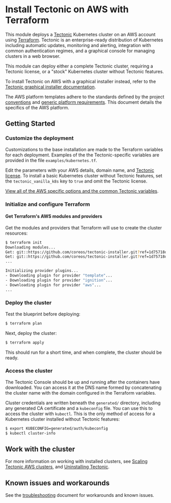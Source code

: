 # Install Tectonic on AWS with Terraform

This module deploys a [Tectonic][tectonic] Kubernetes cluster on an AWS account using [Terraform][terraform]. Tectonic is an enterprise-ready distribution of Kubernetes including automatic updates, monitoring and alerting, integration with common authentication regimes, and a graphical console for managing clusters in a web browser.

This module can deploy either a complete Tectonic cluster, requiring a Tectonic license, or a "stock" Kubernetes cluster without Tectonic features.

To install Tectonic on AWS with a graphical installer instead, refer to the [Tectonic graphical installer documentation][aws-gui].

The AWS platform templates adhere to the standards defined by the project [conventions][conventions] and [generic platform requirements][generic]. This document details the specifics of the AWS platform.

## Getting Started

### Customize the deployment

Customizations to the base installation are made to the Terraform variables for each deployment. Examples of the the Tectonic-specific variables are provided in the file `examples/kubernetes.tf`.

Edit the parameters with your AWS details, domain name, and [Tectonic license][register]. To install a basic Kubernetes cluster without Tectonic features, set the `tectonic_vanilla_k8s` key to `true` and omit the Tectonic license.

[View all of the AWS specific options and the common Tectonic variables][vars].

### Initialize and configure Terraform

#### Get Terraform's AWS modules and providers

Get the modules and providers that Terraform will use to create the cluster resources:

```bash
$ terraform init
Downloading modules...
Get: git::https://github.com/coreos/tectonic-installer.git?ref=1d75718d96c7bdec04d5ffb8a72fa059b1fcb79a
Get: git::https://github.com/coreos/tectonic-installer.git?ref=1d75718d96c7bdec04d5ffb8a72fa059b1fcb79a
...

Initializing provider plugins...
- Downloading plugin for provider "template"...
- Downloading plugin for provider "ignition"...
- Downloading plugin for provider "aws"...
...
```

### Deploy the cluster

Test the blueprint before deploying:

```bash
$ terraform plan
```

Next, deploy the cluster:

```bash
$ terraform apply
```

This should run for a short time, and when complete, the cluster should be ready.

### Access the cluster

The Tectonic Console should be up and running after the containers have downloaded. You can access it at the DNS name formed by concatenating the cluster name with the domain configured in the Terraform variables.

Cluster credentials are written beneath the `generated/` directory, including any generated CA certificate and a `kubeconfig` file. You can use this to access the cluster with `kubectl`. This is the only method of access for a Kubernetes cluster installed without Tectonic features:

```bash
$ export KUBECONFIG=generated/auth/kubeconfig
$ kubectl cluster-info
```

## Work with the cluster

For more information on working with installed clusters, see [Scaling Tectonic AWS clusters][scale-aws], and [Uninstalling Tectonic][uninstall].

## Known issues and workarounds

See the [troubleshooting][troubleshooting] document for workarounds and known issues.


[conventions]: https://github.com/coreos/tectonic-docs/blob/master/Documentation/conventions.md
[generic]: https://github.com/coreos/tectonic-docs/blob/master/Documentation/generic-platform.md
[env]: http://docs.aws.amazon.com/cli/latest/userguide/cli-chap-getting-started.html#cli-environment
[register]: https://account.coreos.com/signup/summary/tectonic-2016-12
[account]: https://account.coreos.com
[vars]: https://github.com/coreos/terraform-aws-kubernetes/blob/master/variables.md
[troubleshooting]: https://github.com/coreos/tectonic-docs/blob/master/Documentation/troubleshooting/faq.md
[aws-gui]: https://coreos.com/tectonic/docs/latest/install/aws/index.html
[terraform]: https://www.terraform.io/downloads.html
[uninstall]: https://github.com/coreos/tectonic-docs/blob/master/Documentation/install/aws/uninstall.md
[scale-aws]: https://github.com/coreos/tectonic-docs/blob/master/Documentation/admin/aws-scale.md
[release-notes]: https://coreos.com/tectonic/releases/
[verification-key]: https://coreos.com/security/app-signing-key/
[tectonic]: https://coreos.com/tectonic/
